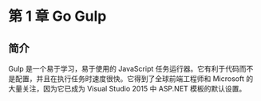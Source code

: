 # 第 1 章 Go Gulp

## 简介

Gulp 是一个易于学习，易于使用的 JavaScript 任务运行器。它有利于代码而不是配置，并且在执行任务时速度很快。它得到了全球前端工程师和 Microsoft 的大量关注，因为它已成为 Visual Studio 2015 中 ASP.NET 模板的默认设置。
